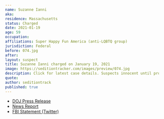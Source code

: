 ```yaml
---
name: Suzanne Ianni
aka:
residence: Massachusetts
status: Charged
date: 2021-01-19
age: 59
occupation:
affiliations: Super Happy Fun America (anti-LQBTQ group)
jurisdiction: Federal
before: 074.jpg
after:
layout: suspect
title: Suzanne Ianni charged on January 19, 2021
image: https://seditiontracker.com/images/preview/074.jpg
description: Click for latest case details. Suspects innocent until proven guilty.
quote:
author: seditiontrack
published: true
---
```


- [DOJ Press Release](https://www.justice.gov/usao-dc/pr/two-massachusetts-residents-charged-connection-capitol-breach)
- [News Report](https://www.bostonherald.com/2021/01/19/boston-straight-pride-parade-organizer-mark-sahady-natick-politician-sue-ianni-arrested-for-us-capitol-siege/)
- [FBI Statement (Twitter)](https://twitter.com/FBIBoston/status/1351560718915612672?s=20)
